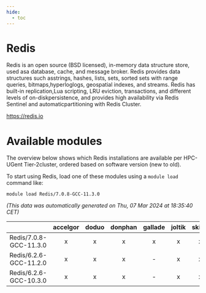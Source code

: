 ```yaml
---
hide:
  - toc
---
```


Redis
=====


Redis is an open source (BSD licensed), in-memory data structure store, used asa database, cache, and message broker. Redis provides data structures such asstrings, hashes, lists, sets, sorted sets with range queries, bitmaps,hyperloglogs, geospatial indexes, and streams. Redis has built-in replication,Lua scripting, LRU eviction, transactions, and different levels of on-diskpersistence, and provides high availability via Redis Sentinel and automaticpartitioning with Redis Cluster.

https://redis.io
# Available modules


The overview below shows which Redis installations are available per HPC-UGent Tier-2cluster, ordered based on software version (new to old).

To start using Redis, load one of these modules using a `module load` command like:

```shell
module load Redis/7.0.8-GCC-11.3.0
```

*(This data was automatically generated on Thu, 07 Mar 2024 at 18:35:40 CET)*  

| |accelgor|doduo|donphan|gallade|joltik|skitty|
| :---: | :---: | :---: | :---: | :---: | :---: | :---: |
|Redis/7.0.8-GCC-11.3.0|x|x|x|x|x|x|
|Redis/6.2.6-GCC-11.2.0|x|x|x|-|x|x|
|Redis/6.2.6-GCC-10.3.0|x|x|x|-|x|x|
